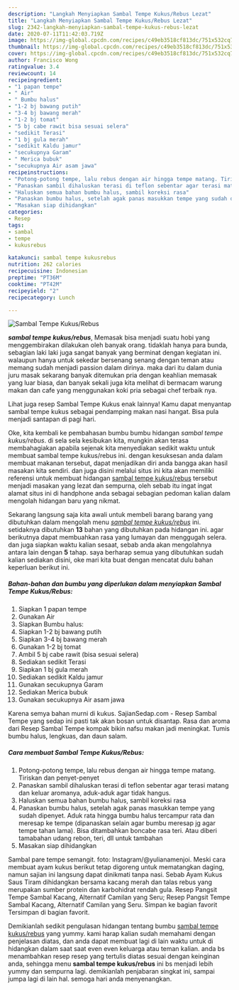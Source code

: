 ```yaml
---
description: "Langkah Menyiapkan Sambal Tempe Kukus/Rebus Lezat"
title: "Langkah Menyiapkan Sambal Tempe Kukus/Rebus Lezat"
slug: 2342-langkah-menyiapkan-sambal-tempe-kukus-rebus-lezat
date: 2020-07-11T11:42:03.719Z
image: https://img-global.cpcdn.com/recipes/c49eb3518cf813dc/751x532cq70/sambal-tempe-kukusrebus-foto-resep-utama.jpg
thumbnail: https://img-global.cpcdn.com/recipes/c49eb3518cf813dc/751x532cq70/sambal-tempe-kukusrebus-foto-resep-utama.jpg
cover: https://img-global.cpcdn.com/recipes/c49eb3518cf813dc/751x532cq70/sambal-tempe-kukusrebus-foto-resep-utama.jpg
author: Francisco Wong
ratingvalue: 3.4
reviewcount: 14
recipeingredient:
- "1 papan tempe"
- " Air"
- " Bumbu halus"
- "1-2 bj bawang putih"
- "3-4 bj bawang merah"
- "1-2 bj tomat"
- "5 bj cabe rawit bisa sesuai selera"
- "sedikit Terasi"
- "1 bj gula merah"
- "sedikit Kaldu jamur"
- "secukupnya Garam"
- " Merica bubuk"
- "secukupnya Air asam jawa"
recipeinstructions:
- "Potong-potong tempe, lalu rebus dengan air hingga tempe matang. Tiriskan dan penyet-penyet"
- "Panaskan sambil dihaluskan terasi di teflon sebentar agar terasi matang dan keluar aromanya, aduk-aduk agar tidak hangus."
- "Haluskan semua bahan bumbu halus, sambil koreksi rasa"
- "Panaskan bumbu halus, setelah agak panas masukkan tempe yang sudah dipenyet. Aduk rata hingga bumbu halus tercampur rata dan meresap ke tempe (dipanaskan selain agar bumbu meresap jg agar tempe tahan lama). Bisa ditambahkan boncabe rasa teri. Atau diberi tamabahan udang rebon, teri, dll untuk tambahan"
- "Masakan siap dihidangkan"
categories:
- Resep
tags:
- sambal
- tempe
- kukusrebus

katakunci: sambal tempe kukusrebus 
nutrition: 262 calories
recipecuisine: Indonesian
preptime: "PT36M"
cooktime: "PT42M"
recipeyield: "2"
recipecategory: Lunch

---
```



![Sambal Tempe Kukus/Rebus](https://img-global.cpcdn.com/recipes/c49eb3518cf813dc/751x532cq70/sambal-tempe-kukusrebus-foto-resep-utama.jpg)

<b><i>sambal tempe kukus/rebus</i></b>, Memasak bisa menjadi suatu hobi yang menggembirakan dilakukan oleh banyak orang. tidaklah hanya para bunda, sebagian laki laki juga sangat banyak yang berminat dengan kegiatan ini. walaupun hanya untuk sekedar bersenang senang dengan teman atau memang sudah menjadi passion dalam dirinya. maka dari itu dalam dunia juru masak sekarang banyak ditemukan pria dengan keahlian memasak yang luar biasa, dan banyak sekali juga kita melihat di bermacam warung makan dan cafe yang menggunakan koki pria sebagai chef terbaik nya.

Lihat juga resep Sambal Tempe Kukus enak lainnya! Kamu dapat menyantap sambal tempe kukus sebagai pendamping makan nasi hangat. Bisa pula menjadi santapan di pagi hari.

Oke, kita kembali ke pembahasan bumbu bumbu hidangan <i>sambal tempe kukus/rebus</i>. di sela sela kesibukan kita, mungkin akan terasa membahagiakan apabila sejenak kita menyediakan sedikit waktu untuk membuat sambal tempe kukus/rebus ini. dengan kesuksesan anda dalam membuat makanan tersebut, dapat menjadikan diri anda bangga akan hasil masakan kita sendiri. dan juga disini melalui situs ini kita akan memiliki referensi untuk membuat hidangan <u>sambal tempe kukus/rebus</u> tersebut menjadi masakan yang lezat dan sempurna, oleh sebab itu ingat ingat alamat situs ini di handphone anda sebagai sebagian pedoman kalian dalam mengolah hidangan baru yang nikmat.


Sekarang langsung saja kita awali untuk membeli barang barang yang dibutuhkan dalam mengolah menu <u><i>sambal tempe kukus/rebus</i></u> ini. setidaknya dibutuhkan <b>13</b> bahan yang dibutuhkan pada hidangan ini. agar berikutnya dapat membuahkan rasa yang lumayan dan menggugah selera. dan juga siapkan waktu kalian sesaat, sebab anda akan mengolahnya antara lain dengan <b>5</b> tahap. saya berharap semua yang dibutuhkan sudah kalian sediakan disini, oke mari kita buat dengan mencatat dulu bahan keperluan berikut ini.

<!--inarticleads1-->

##### Bahan-bahan dan bumbu yang diperlukan dalam menyiapkan Sambal Tempe Kukus/Rebus:

1. Siapkan 1 papan tempe
1. Gunakan  Air
1. Siapkan  Bumbu halus:
1. Siapkan 1-2 bj bawang putih
1. Siapkan 3-4 bj bawang merah
1. Gunakan 1-2 bj tomat
1. Ambil 5 bj cabe rawit (bisa sesuai selera)
1. Sediakan sedikit Terasi
1. Siapkan 1 bj gula merah
1. Sediakan sedikit Kaldu jamur
1. Gunakan secukupnya Garam
1. Sediakan  Merica bubuk
1. Gunakan secukupnya Air asam jawa


Karena semya bahan murni di kukus. SajianSedap.com - Resep Sambal Tempe yang sedap ini pasti tak akan bosan untuk disantap. Rasa dan aroma dari Resep Sambal Tempe kompak bikin nafsu makan jadi meningkat. Tumis bumbu halus, lengkuas, dan daun salam. 

<!--inarticleads2-->

##### Cara membuat Sambal Tempe Kukus/Rebus:

1. Potong-potong tempe, lalu rebus dengan air hingga tempe matang. Tiriskan dan penyet-penyet
1. Panaskan sambil dihaluskan terasi di teflon sebentar agar terasi matang dan keluar aromanya, aduk-aduk agar tidak hangus.
1. Haluskan semua bahan bumbu halus, sambil koreksi rasa
1. Panaskan bumbu halus, setelah agak panas masukkan tempe yang sudah dipenyet. Aduk rata hingga bumbu halus tercampur rata dan meresap ke tempe (dipanaskan selain agar bumbu meresap jg agar tempe tahan lama). Bisa ditambahkan boncabe rasa teri. Atau diberi tamabahan udang rebon, teri, dll untuk tambahan
1. Masakan siap dihidangkan


Sambal pare tempe semangit. foto: Instagram/@yulianamenjoi. Meski cara membuat ayam kukus berikut tetap digoreng untuk mematangkan daging, namun sajian ini langsung dapat dinikmati tanpa nasi. Sebab Ayam Kukus Saus Tiram dihidangkan bersama kacang merah dan talas rebus yang merupakan sumber protein dan karbohidrat rendah gula. Resep Pangsit Tempe Sambal Kacang, Alternatif Camilan yang Seru; Resep Pangsit Tempe Sambal Kacang, Alternatif Camilan yang Seru. Simpan ke bagian favorit Tersimpan di bagian favorit. 

Demikianlah sedikit pengulasan hidangan tentang bumbu <u>sambal tempe kukus/rebus</u> yang yummy. kami harap kalian sudah memahami dengan penjelasan diatas, dan anda dapat membuat lagi di lain waktu untuk di hidangkan dalam saat saat even even keluarga atau teman kalian. anda bs menambahkan resep resep yang tertulis diatas sesuai dengan keinginan anda, sehingga menu <b>sambal tempe kukus/rebus</b> ini bs menjadi lebih yummy dan sempurna lagi. demikianlah penjabaran singkat ini, sampai jumpa lagi di lain hal. semoga hari anda menyenangkan.
